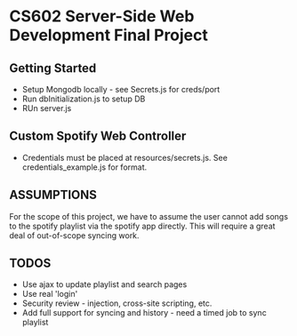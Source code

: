 # CS602 Server-Side Web Development Final Project
## Getting Started
- Setup Mongodb locally - see Secrets.js for creds/port
- Run dbInitialization.js to setup DB
- RUn server.js


## Custom Spotify Web Controller

- Credentials must be placed at resources/secrets.js. See credentials_example.js for format.

## ASSUMPTIONS
For the scope of this project, we have to assume the user cannot add songs to the spotify playlist via the spotify app directly. This will require a great deal of out-of-scope syncing work.
## TODOS
- Use ajax to update playlist and search pages
- Use real 'login'
- Security review - injection, cross-site scripting, etc.
- Add full support for syncing and history - need a timed job to sync playlist